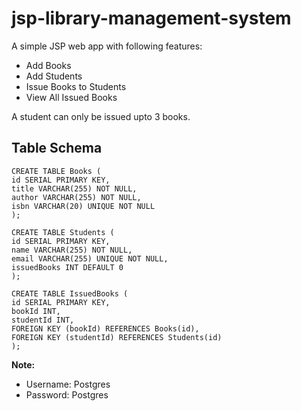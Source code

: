 # jsp-library-management-system
A simple JSP web app with following features:

 - Add Books
 - Add Students
 - Issue Books to Students
 - View All Issued Books

A student can only be issued upto 3 books.

## Table Schema
```
CREATE TABLE Books (  
id SERIAL PRIMARY KEY,  
title VARCHAR(255) NOT NULL,  
author VARCHAR(255) NOT NULL,  
isbn VARCHAR(20) UNIQUE NOT NULL  
);  
  
CREATE TABLE Students (  
id SERIAL PRIMARY KEY,  
name VARCHAR(255) NOT NULL,  
email VARCHAR(255) UNIQUE NOT NULL,  
issuedBooks INT DEFAULT 0  
);  
  
CREATE TABLE IssuedBooks (  
id SERIAL PRIMARY KEY,  
bookId INT,  
studentId INT,  
FOREIGN KEY (bookId) REFERENCES Books(id),  
FOREIGN KEY (studentId) REFERENCES Students(id)  
);
```
**Note:**
- Username: Postgres
- Password: Postgres
